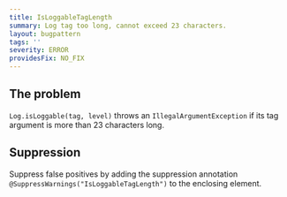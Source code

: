 ```yaml
---
title: IsLoggableTagLength
summary: Log tag too long, cannot exceed 23 characters.
layout: bugpattern
tags: ''
severity: ERROR
providesFix: NO_FIX
---
```


<!--
*** AUTO-GENERATED, DO NOT MODIFY ***
To make changes, edit the @BugPattern annotation or the explanation in docs/bugpattern.
-->

## The problem
`Log.isLoggable(tag, level)` throws an `IllegalArgumentException` if its tag
argument is more than 23 characters long.

## Suppression
Suppress false positives by adding the suppression annotation `@SuppressWarnings("IsLoggableTagLength")` to the enclosing element.
